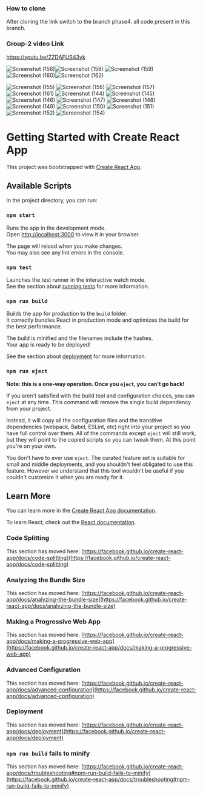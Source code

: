### How to clone
After cloning the link switch to the branch phase4.  all code present in this branch.

### Group-2 video Link
https://youtu.be/ZZDAFUS43yk





![Screenshot (156)](https://user-images.githubusercontent.com/117370347/218016714-2b42cff5-f380-47a1-a4fa-635359b69087.png)![Screenshot (158)](https://user-images.githubusercontent.com/117370347/218016971-df34244a-4dd1-4eff-8282-2ab36b3cb2a9.png)
![Screenshot (159)](https://user-images.githubusercontent.com/117370347/218016977-fd682009-f23f-4f22-b42e-f1836ddbc87b.png)
![Screenshot (160)](https://user-images.githubusercontent.com/117370347/218016980-b83f0304-73bc-4dcd-9942-1c0dabaa2a5c.png)![Screenshot (162)](https://user-images.githubusercontent.com/117370347/218018122-b581a67c-dd17-476a-8b0c-32e3754d7653.png)

![Screenshot (155)](https://user-images.githubusercontent.com/117370347/218017065-e7efc929-87d6-47f7-aade-5df796780f0c.png)
![Screenshot (156)](https://user-images.githubusercontent.com/117370347/218017069-c1445403-c812-4f7b-b35b-96082d1913e0.png)
![Screenshot (157)](https://user-images.githubusercontent.com/117370347/218017074-cd7b3dce-d408-4cf9-af03-9782dd48bfb2.png)
![Screenshot (161)](https://user-images.githubusercontent.com/117370347/218016981-82f45756-218d-44b3-87ba-989aecfd8f2c.png)
![Screenshot (144)](https://user-images.githubusercontent.com/117370347/218016983-2a83faef-8e49-4935-9c2d-b6915004ffd9.png)
![Screenshot (145)](https://user-images.githubusercontent.com/117370347/218016988-d396d1c2-5bb0-406b-b476-db7dc9cdbbf4.png)
![Screenshot (146)](https://user-images.githubusercontent.com/117370347/218016996-0abb953e-0b57-4276-b30b-3ddff35c80b0.png)
![Screenshot (147)](https://user-images.githubusercontent.com/117370347/218016999-3df8a6a6-f810-4af8-9ec9-b3aeedf9073f.png)
![Screenshot (148)](https://user-images.githubusercontent.com/117370347/218017005-a2949711-8b19-4b32-9267-2358ce5f167f.png)
![Screenshot (149)](https://user-images.githubusercontent.com/117370347/218017011-0bd84de2-0365-46e9-b2c3-ec816e79affb.png)
![Screenshot (150)](https://user-images.githubusercontent.com/117370347/218017017-a5090fc3-2a89-4779-b915-489297777eb6.png)
![Screenshot (151)](https://user-images.githubusercontent.com/117370347/218017031-84882630-a73c-4459-93a7-bc624a3e7a7f.png)
![Screenshot (152)](https://user-images.githubusercontent.com/117370347/218017045-26e0aac7-cbb1-425d-b6e7-505c9aa43fa1.png)
![Screenshot (154)](https://user-images.githubusercontent.com/117370347/218017053-ca76cbb5-e319-4538-9e59-1017e6ce0138.png)



























# Getting Started with Create React App

This project was bootstrapped with [Create React App](https://github.com/facebook/create-react-app).

## Available Scripts

In the project directory, you can run:

### `npm start`

Runs the app in the development mode.\
Open [http://localhost:3000](http://localhost:3000) to view it in your browser.

The page will reload when you make changes.\
You may also see any lint errors in the console.

### `npm test`

Launches the test runner in the interactive watch mode.\
See the section about [running tests](https://facebook.github.io/create-react-app/docs/running-tests) for more information.

### `npm run build`

Builds the app for production to the `build` folder.\
It correctly bundles React in production mode and optimizes the build for the best performance.

The build is minified and the filenames include the hashes.\
Your app is ready to be deployed!

See the section about [deployment](https://facebook.github.io/create-react-app/docs/deployment) for more information.

### `npm run eject`

**Note: this is a one-way operation. Once you `eject`, you can't go back!**

If you aren't satisfied with the build tool and configuration choices, you can `eject` at any time. This command will remove the single build dependency from your project.

Instead, it will copy all the configuration files and the transitive dependencies (webpack, Babel, ESLint, etc) right into your project so you have full control over them. All of the commands except `eject` will still work, but they will point to the copied scripts so you can tweak them. At this point you're on your own.

You don't have to ever use `eject`. The curated feature set is suitable for small and middle deployments, and you shouldn't feel obligated to use this feature. However we understand that this tool wouldn't be useful if you couldn't customize it when you are ready for it.

## Learn More

You can learn more in the [Create React App documentation](https://facebook.github.io/create-react-app/docs/getting-started).

To learn React, check out the [React documentation](https://reactjs.org/).

### Code Splitting

This section has moved here: [https://facebook.github.io/create-react-app/docs/code-splitting](https://facebook.github.io/create-react-app/docs/code-splitting)

### Analyzing the Bundle Size

This section has moved here: [https://facebook.github.io/create-react-app/docs/analyzing-the-bundle-size](https://facebook.github.io/create-react-app/docs/analyzing-the-bundle-size)

### Making a Progressive Web App

This section has moved here: [https://facebook.github.io/create-react-app/docs/making-a-progressive-web-app](https://facebook.github.io/create-react-app/docs/making-a-progressive-web-app)

### Advanced Configuration

This section has moved here: [https://facebook.github.io/create-react-app/docs/advanced-configuration](https://facebook.github.io/create-react-app/docs/advanced-configuration)

### Deployment

This section has moved here: [https://facebook.github.io/create-react-app/docs/deployment](https://facebook.github.io/create-react-app/docs/deployment)

### `npm run build` fails to minify

This section has moved here: [https://facebook.github.io/create-react-app/docs/troubleshooting#npm-run-build-fails-to-minify](https://facebook.github.io/create-react-app/docs/troubleshooting#npm-run-build-fails-to-minify)
